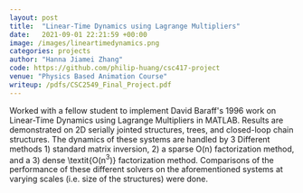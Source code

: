 ```yaml
---
layout: post
title:  "Linear-Time Dynamics using Lagrange Multipliers"
date:   2021-09-01 22:21:59 +00:00
image: /images/lineartimedynamics.png
categories: projects
author: "Hanna Jiamei Zhang"
code: https://github.com/philip-huang/csc417-project
venue: "Physics Based Animation Course"
writeup: /pdfs/CSC2549_Final_Project.pdf
---
```

Worked with a fellow student to implement David Baraff's 1996 work on Linear-Time Dynamics using Lagrange Multipliers in MATLAB. Results are demonstrated on 2D serially jointed structures, trees, and closed-loop chain structures. The dynamics of these systems are handled by 3 Different methods 1) standard matrix inversion, 2) a sparse O(n) factorization method, and a 3) dense \textit{O(n$^3$)} factorization method. Comparisons of the performance of these different solvers on the aforementioned systems at varying scales (i.e. size of the structures) were done.
